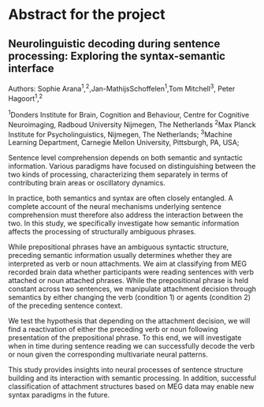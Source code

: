 Abstract for the project
========================

Neurolinguistic decoding during sentence processing: Exploring the syntax-semantic interface
--------------------------------------------------------------------------------------------
Authors: Sophie Arana<sup>1</sup>,<sup>2</sup>,Jan-MathijsSchoffelen<sup>1</sup>,Tom Mitchell<sup>3</sup>, Peter Hagoort<sup>1</sup>,<sup>2</sup>

<sup>1</sup>Donders Institute for Brain, Cognition and Behaviour, Centre for Cognitive Neuroimaging, Radboud University Nijmegen, The Netherlands
<sup>2</sup>Max Planck Institute for Psycholinguistics, Nijmegen, The Netherlands;
<sup>3</sup>Machine Learning Department, Carnegie Mellon University, Pittsburgh, PA, USA;

Sentence level comprehension depends on both semantic and syntactic information. Various paradigms have focused on distinguishing between the two kinds of processing, characterizing them separately in terms of contributing brain areas or oscillatory dynamics.

In practice, both semantics and syntax are often closely entangled. A complete account of the neural mechanisms underlying sentence comprehension must therefore also address the interaction between the two. In this study, we specifically investigate how semantic information affects the processing of structurally ambiguous phrases.

While prepositional phrases have an ambiguous syntactic structure, preceding semantic information usually determines whether they are interpreted as verb or noun attachments. We aim at classifying from MEG recorded brain data whether participants were reading sentences with verb attached or noun attached phrases. While the prepositional phrase is held constant across two sentences, we manipulate attachment decision through semantics by either changing the verb (condition 1) or agents (condition 2) of the preceding sentence context.

We test the hypothesis that depending on the attachment decision, we will find a reactivation of either the preceding verb or noun following presentation of the prepositional phrase. To this end, we will investigate when in time during sentence reading we can successfully decode the verb or noun given the corresponding multivariate neural patterns.

This study provides insights into neural processes of sentence structure building and its interaction with semantic processing. In addition, successful classification of attachment structures based on MEG data may enable new syntax paradigms in the future.
